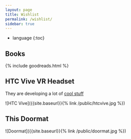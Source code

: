 ```yaml
---
layout: page
title: Wishlist
permalink: /wishlist/
sidebar: true
---
```


* language
{:toc}

## Books

<!--
I've compiled this list using [goodreads](https://www.goodreads.com/{{ site.author.goodreads }}).
-->

{% include goodreads.html %}

## HTC Vive VR Headset

They are developing a lot of [cool stuff](https://www.vive.com/eu/)

![HTC Vive]({{site.baseurl}}{% link /public/htcvive.jpg %})

## This Doormat

![Doormat]({{site.baseurl}}{% link /public/doormat.jpg %})